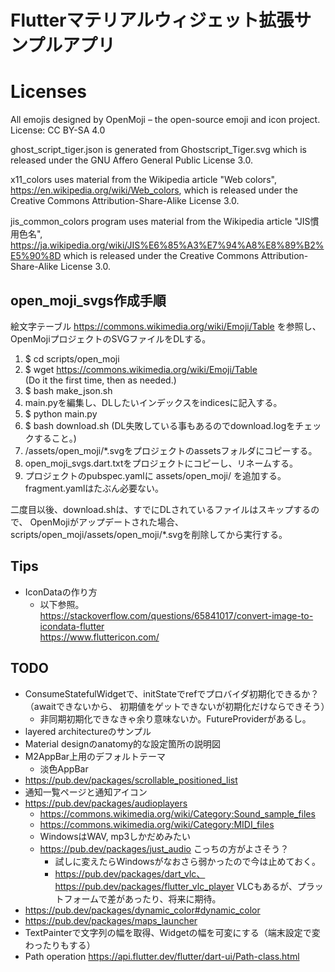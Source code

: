 
# Flutterマテリアルウィジェット拡張サンプルアプリ

# Licenses

All emojis designed by OpenMoji – the open-source emoji and icon project. License: CC BY-SA 4.0

ghost_script_tiger.json is generated from Ghostscript_Tiger.svg
which is released under the GNU Affero General Public License 3.0.

x11_colors uses material from the Wikipedia article "Web colors",
https://en.wikipedia.org/wiki/Web_colors,
which is released under the Creative Commons Attribution-Share-Alike License 3.0.

jis_common_colors program uses material from the Wikipedia article "JIS慣用色名",
https://ja.wikipedia.org/wiki/JIS%E6%85%A3%E7%94%A8%E8%89%B2%E5%90%8D
which is released under the Creative Commons Attribution-Share-Alike License 3.0.

## open_moji_svgs作成手順

絵文字テーブル https://commons.wikimedia.org/wiki/Emoji/Table を参照し、
OpenMojiプロジェクトのSVGファイルをDLする。

1. $ cd scripts/open_moji
2. $ wget https://commons.wikimedia.org/wiki/Emoji/Table  
   (Do it the first time, then as needed.)
3. $ bash make_json.sh
4. main.pyを編集し、DLしたいインデックスをindicesに記入する。
5. $ python main.py
6. $ bash download.sh
   (DL失敗している事もあるのでdownload.logをチェックすること。)
7. /assets/open_moji/*.svgをプロジェクトのassetsフォルダにコピーする。
8. open_moji_svgs.dart.txtをプロジェクトにコピーし、リネームする。
9. プロジェクトのpubspec.yamlに assets/open_moji/ を追加する。fragment.yamlはたぶん必要ない。

二度目以後、download.shは、すでにDLされているファイルはスキップするので、 OpenMojiがアップデートされた場合、
scripts/open_moji/assets/open_moji/*.svgを削除してから実行する。

## Tips

* IconDataの作り方
  * 以下参照。  
    https://stackoverflow.com/questions/65841017/convert-image-to-icondata-flutter  
    https://www.fluttericon.com/

## TODO

* ConsumeStatefulWidgetで、initStateでrefでプロバイダ初期化できるか？（awaitできないから、
  初期値をゲットできないが初期化だけならできそう）
  * 非同期初期化できなきゃ余り意味ないか。FutureProviderがあるし。
* layered architectureのサンプル
* Material designのanatomy的な設定箇所の説明図
* M2AppBar上用のデフォルトテーマ
  * 淡色AppBar
* https://pub.dev/packages/scrollable_positioned_list
* 通知一覧ページと通知アイコン
* https://pub.dev/packages/audioplayers
  * https://commons.wikimedia.org/wiki/Category:Sound_sample_files
  * https://commons.wikimedia.org/wiki/Category:MIDI_files
  * WindowsはWAV, mp3しかだめみたい
  * https://pub.dev/packages/just_audio こっちの方がよさそう？
    * 試しに変えたらWindowsがなおさら弱かったので今は止めておく。
    * https://pub.dev/packages/dart_vlc、https://pub.dev/packages/flutter_vlc_player 
      VLCもあるが、プラットフォームで差があったり、将来に期待。
* https://pub.dev/packages/dynamic_color#dynamic_color
* https://pub.dev/packages/maps_launcher
* TextPainterで文字列の幅を取得、Widgetの幅を可変にする（端末設定で変わったりもする）
* Path operation https://api.flutter.dev/flutter/dart-ui/Path-class.html